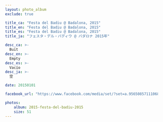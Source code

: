 ```yaml
---
layout: photo_album
exclude: true

title_ca: "Festa del Badiu @ Badalona, 2015"
title_en: "Festa del Badiu @ Badalona, 2015"
title_es: "Festa del Badiu @ Badalona, 2015"
title_ja: "フェスタ・デル・バディウ @ バダロナ 2015年"

desc_ca: >-
  Buit
desc_en: >-
  Empty
desc_es: >-
  Vacío
desc_ja: >-
  空

date: 20150101

facebook_url: "https://www.facebook.com/media/set/?set=a.956508571110680"

photos:
    album: 2015-festa-del-badiu-2015
    size: 51
---
```

